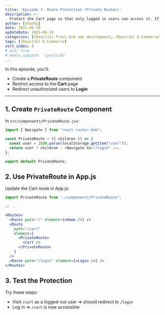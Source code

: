 ```yaml
---
title: 'Episode 7: Route Protection (Private Routes)'
description: >-
  Protect the Cart page so that only logged in users can access it. If they are not logged in, they will be redirected to the Login page.
author: [shandy]
date: 2025-06-10
updateDate: 2025-06-10
categories: [(ReactJS) Front-End web development, (ReactJS) E-Commerce]
tags: [(ReactJS) E-Commerce]
sort_index: 8
# pin: true
# media_subpath: '/posts/02'
---
```


In this episode, you’ll:
- Create a **PrivateRoute** component
- Restrict access to the **Cart** page
- Redirect unauthorized users to **Login**

---

## 1. Create `PrivateRoute` Component

In `src/components/PrivateRoute.jsx`:

```jsx
import { Navigate } from "react-router-dom";

const PrivateRoute = ({ children }) => {
  const user = JSON.parse(localStorage.getItem("user"));
  return user ? children : <Navigate to="/login" />;
};

export default PrivateRoute;
```

## 2. Use PrivateRoute in App.js
Update the Cart route in App.js:

```jsx
import PrivateRoute from "./components/PrivateRoute";

// ...

<Routes>
  <Route path="/" element={<Home />} />
  <Route
    path="/cart"
    element={
      <PrivateRoute>
        <Cart />
      </PrivateRoute>
    }
  />
  <Route path="/login" element={<Login />} />
</Routes>
```
## 3. Test the Protection
Try these steps:
- Visit `/cart` as a logged-out user => should redirect to `/login`
- Log in => `/cart` is now accessible